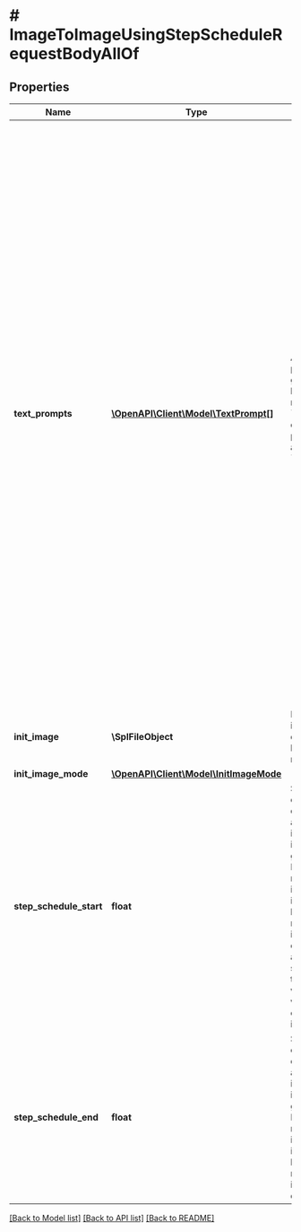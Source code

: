 # # ImageToImageUsingStepScheduleRequestBodyAllOf

## Properties

Name | Type | Description | Notes
------------ | ------------- | ------------- | -------------
**text_prompts** | [**\OpenAPI\Client\Model\TextPrompt[]**](TextPrompt.md) | An array of text prompts to use for generation.  Due to how arrays are represented in &#x60;multipart/form-data&#x60; requests, prompts must adhear to the format &#x60;text_prompts[index][text|weight]&#x60;, where &#x60;index&#x60; is some integer used to tie the text and weight together.  While &#x60;index&#x60; does not have to be sequential, duplicate entries  will override previous entries, so it is recommended to use sequential indices.  Given a text prompt with the text &#x60;A lighthouse on a cliff&#x60; and a weight of &#x60;0.5&#x60;, it would be represented as: &#x60;&#x60;&#x60; text_prompts[0][text]: \&quot;A lighthouse on a cliff\&quot; text_prompts[0][weight]: 0.5 &#x60;&#x60;&#x60;  To add another prompt to that request simply provide the values under a new &#x60;index&#x60;:  &#x60;&#x60;&#x60; text_prompts[0][text]: \&quot;A lighthouse on a cliff\&quot; text_prompts[0][weight]: 0.5 text_prompts[1][text]: \&quot;land, ground, dirt, grass\&quot; text_prompts[1][weight]: -0.9 &#x60;&#x60;&#x60; |
**init_image** | **\SplFileObject** | Image used to initialize the diffusion process, in lieu of random noise. |
**init_image_mode** | [**\OpenAPI\Client\Model\InitImageMode**](InitImageMode.md) |  | [optional]
**step_schedule_start** | **float** | Skips a proportion of the start of the diffusion steps, allowing the init_image to influence the final generated image.  Lower values will result in more influence from the init_image, while higher values will result in more influence from the diffusion steps.  (e.g. a value of &#x60;0&#x60; would simply return you the init_image, where a value of &#x60;1&#x60; would return you a completely different image.) | [optional] [default to 0.65]
**step_schedule_end** | **float** | Skips a proportion of the end of the diffusion steps, allowing the init_image to influence the final generated image.  Lower values will result in more influence from the init_image, while higher values will result in more influence from the diffusion steps. | [optional]

[[Back to Model list]](../../README.md#models) [[Back to API list]](../../README.md#endpoints) [[Back to README]](../../README.md)
